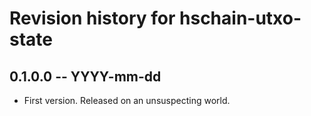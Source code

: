# Revision history for hschain-utxo-state

## 0.1.0.0  -- YYYY-mm-dd

* First version. Released on an unsuspecting world.
